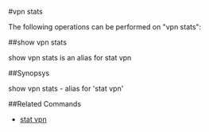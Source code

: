 #vpn stats

The following operations can be performed on "vpn stats":


##show vpn stats

show vpn stats is an alias for stat vpn


##Synopsys

show vpn stats - alias for 'stat vpn'


##Related Commands

<ul><li><a href="../../..//">stat vpn</a></li></ul>



